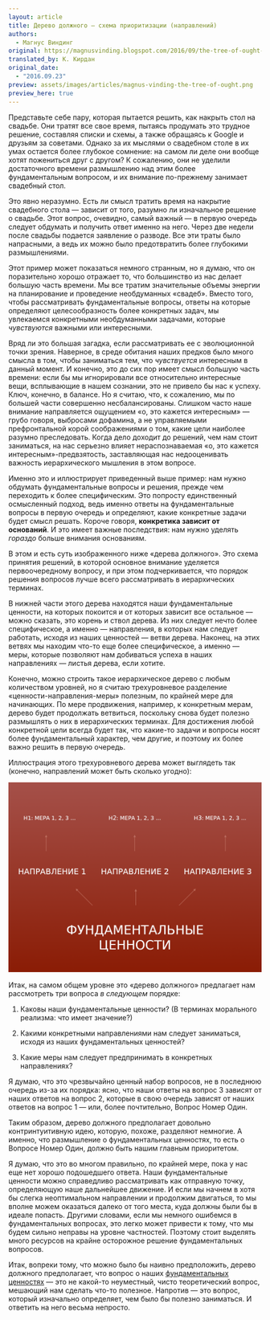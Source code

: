 ```yaml
---
layout: article
title: Дерево должного — схема приоритизации (направлений)
authors:
  - Магнус Виндинг
original: https://magnusvinding.blogspot.com/2016/09/the-tree-of-ought-cause-prioritization.html
translated_by: К. Кирдан
original_date:
  - "2016.09.23"
preview: assets/images/articles/magnus-vinding-the-tree-of-ought.png
preview_here: true
---
```

Представьте себе пару, которая пытается решить, как накрыть стол на свадьбе. Они тратят все свое время, пытаясь продумать это трудное решение, составляя списки и схемы, а также обращаясь к Google и друзьям за советами. Однако за их мыслями о свадебном столе в их умах остается более глубокое сомнение: на самом ли деле они вообще хотят пожениться друг с другом? К сожалению, они не уделили достаточного времени размышлению над этим более фундаментальным вопросом, и их внимание по-прежнему занимает свадебный стол.

Это явно неразумно. Есть ли смысл тратить время на накрытие свадебного стола — зависит от того, разумно ли изначальное решение о свадьбе. Этот вопрос, очевидно, самый важный — в первую очередь следует обдумать и получить ответ именно на него. Через две недели после свадьбы подается заявление о разводе. Все эти траты было напрасными, а ведь их можно было предотвратить более глубокими размышлениями.

Этот пример может показаться немного странным, но я думаю, что он поразительно хорошо отражает то, что большинство из нас делает большую часть времени. Мы все тратим значительные объемы энергии на планирование и проведение необдуманных «свадеб». Вместо того, чтобы рассматривать фундаментальные вопросы, ответы на которые определяют целесообразность более конкретных задач, мы увлекаемся конкретными необдуманными задачами, которые _чувствуются_ важными или интересными.

Вряд ли это большая загадка, если рассматривать ее с эволюционной точки зрения. Наверное, в среде обитания наших предков было много смысла в том, чтобы заниматься тем, что _чувствуется_ интересным в данный момент. И конечно, это до сих пор имеет смысл большую часть времени: если бы мы игнорировали все относительно интересные вещи, всплывающие в нашем сознании, это не привело бы нас к успеху. Ключ, конечно, в балансе. Но я считаю, что, к сожалению, мы по большей части совершенно несбалансированы. Слишком часто наше внимание направляется ощущением «о, это кажется интересным» — грубо говоря, выбросами дофамина, а не управляемыми префронтальной корой соображениями о том, какие цели наиболее разумно преследовать. Когда дело доходит до решений, чем нам стоит заниматься, на нас серьезно влияет нераспознаваемая «о, это кажется интересным»-предвзятость, заставляющая нас недооценивать важность иерархического мышления в этом вопросе.

Именно это и иллюстрирует приведенный выше пример: нам нужно обдумать фундаментальные вопросы и решения, прежде чем переходить к более специфическим. Это попросту единственный осмысленный подход, ведь именно ответы на фундаментальные вопросы в первую очередь и определяют, какие конкретные задачи будет смысл решать. Короче говоря, **конкретика зависит от оснований**. И это имеет важные последствия: нам нужно уделять _гораздо_ больше внимания основаниям.

В этом и есть суть изображенного ниже «дерева должного». Это схема принятия решений, в которой основное внимание уделяется первоочередному вопросу, и при этом подчеркивается, что порядок решения вопросов лучше всего рассматривать в иерархических терминах.

В нижней части этого дерева находятся наши фундаментальные ценности, на которых покоится и от которых зависит все остальное — можно сказать, это корень и ствол дерева. Из них следует нечто более специфическое, а именно — направления, в которых нам следует работать, исходя из наших ценностей — ветви дерева. Наконец, на этих ветвях мы находим что-то еще более специфическое, а именно — меры, которые позволяют нам добиваться успеха в наших направлениях — листья дерева, если хотите.

Конечно, можно строить такое иерархическое дерево с любым количеством уровней, но я считаю трехуровневое разделение «ценности-направления-меры» полезным, по крайней мере для начинающих. По мере продвижения, например, к конкретным мерам, дерево будет продолжать ветвиться, поскольку снова будет полезно размышлять о них в иерархических терминах. Для достижения любой конкретной цели всегда будет так, что какие-то задачи и вопросы носят более фундаментальный характер, чем другие, и поэтому их более важно решить в первую очередь.

Иллюстрация этого трехуровневого дерева может выглядеть так (конечно, направлений может быть сколько угодно):

<img src="assets/images/articles/magnus-vinding-the-tree-of-ought.png" style="text-align: center">

Итак, на самом общем уровне это «дерево должного» предлагает нам рассмотреть три вопроса _в следующем_ порядке:

1) Каковы наши фундаментальные ценности? (В терминах морального реализма: что имеет значение?)

2) Какими конкретными направлениями нам следует заниматься, исходя из наших фундаментальных ценностей?

3) Какие меры нам следует предпринимать в конкретных направлениях?

Я думаю, что это чрезвычайно ценный набор вопросов, не в последнюю очередь из-за их порядка: ясно, что наши ответы на вопрос 3 зависят от наших ответов на вопрос 2, которые в свою очередь зависят от наших ответов на вопрос 1 — или, более почтительно, Вопрос Номер Один.

Таким образом, дерево должного предполагает довольно контринтуитивную идею, которую, похоже, разделяют немногие. А именно, что размышление о фундаментальных ценностях, то есть о Вопросе Номер Один, должно быть нашим главным приоритетом.

Я думаю, что это во многом правильно, по крайней мере, пока у нас еще нет хорошо подошедшего ответа. Наши фундаментальные ценности можно справедливо рассматривать как отправную точку, определяющую наше дальнейшее движение. И если мы начнем в хотя бы слегка неоптимальном направлении и продолжим двигаться, то мы вполне можем оказаться далеко от того места, куда должны были бы в идеале попасть. Другими словами, если мы немного ошибемся в фундаментальных вопросах, это легко может привести к тому, что мы будем сильно неправы на уровне частностей. Поэтому стоит выделять много ресурсов на крайне осторожное решение фундаментальных вопросов.

Итак, вопреки тому, что можно было бы наивно предположить, дерево должного предполагает, что вопрос о наших [фундаментальных ценностях](https://ru.wikipedia.org/wiki/%D0%90%D0%BA%D1%81%D0%B8%D0%BE%D0%BB%D0%BE%D0%B3%D0%B8%D1%8F) — это не какой-то неуместный, чисто теоретический вопрос, мешающий нам сделать что-то полезное. Напротив — это вопрос, который изначально определяет, чем было бы полезно заниматься. И ответить на него весьма непросто.
